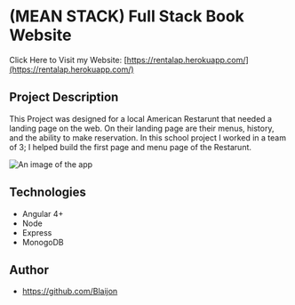 ﻿# (MEAN STACK) Full Stack Book Website

Click Here to Visit my Website: [https://rentalap.herokuapp.com/](https://rentalap.herokuapp.com/)

## Project Description

This Project was designed for a local American Restarunt that needed a landing page on the web. On their landing page are their menus, history, and the ability to make reservation. In this school project I worked in a team of 3; I helped build the first page and menu page of the Restarunt. 

![An image of the app](http://blaijonheads.com/images/macbook.jpg)

## Technologies
* Angular 4+
* Node
* Express
* MonogoDB
## Author
* https://github.com/Blaijon
